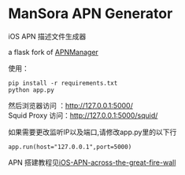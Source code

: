 ManSora APN Generator
===================
iOS APN 描述文件生成器

a flask fork of [APNManager](https://github.com/realityone/APNManager)

使用：
    
    pip install -r requirements.txt
    python app.py

然后浏览器访问  ：http://127.0.0.1:5000/  
Squid Proxy 访问：http://127.0.0.1:5000/squid/  

如果需要更改监听IP以及端口,请修改app.py里的以下行

    app.run(host="127.0.0.1",port=5000)

APN 搭建教程见[iOS-APN-across-the-great-fire-wall](http://lazymind.me/2016/01/iOS-APN-across-the-great-fire-wall/)


